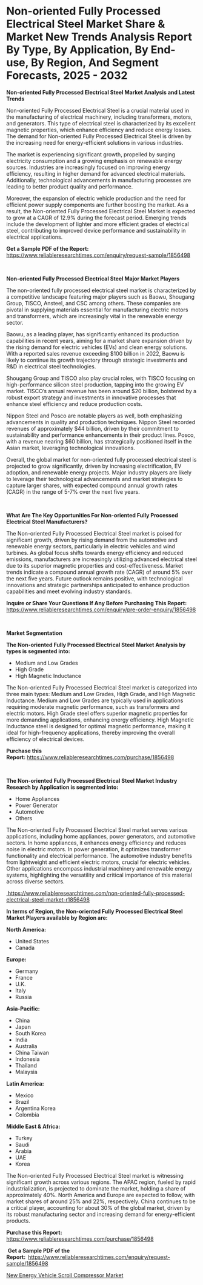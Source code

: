 <p><h1>Non-oriented Fully Processed Electrical Steel Market Share & Market New Trends Analysis Report By Type, By Application, By End-use, By Region, And Segment Forecasts, 2025 - 2032</h1></p><p><strong>Non-oriented Fully Processed Electrical Steel Market Analysis and Latest Trends</strong></p>
<p><p>Non-oriented Fully Processed Electrical Steel is a crucial material used in the manufacturing of electrical machinery, including transformers, motors, and generators. This type of electrical steel is characterized by its excellent magnetic properties, which enhance efficiency and reduce energy losses. The demand for Non-oriented Fully Processed Electrical Steel is driven by the increasing need for energy-efficient solutions in various industries.</p><p>The market is experiencing significant growth, propelled by surging electricity consumption and a growing emphasis on renewable energy sources. Industries are increasingly focused on improving energy efficiency, resulting in higher demand for advanced electrical materials. Additionally, technological advancements in manufacturing processes are leading to better product quality and performance.</p><p>Moreover, the expansion of electric vehicle production and the need for efficient power supply components are further boosting the market. As a result, the Non-oriented Fully Processed Electrical Steel Market is expected to grow at a CAGR of 12.9% during the forecast period. Emerging trends include the development of lighter and more efficient grades of electrical steel, contributing to improved device performance and sustainability in electrical applications.</p></p>
<p><strong>Get a Sample PDF of the Report:&nbsp;</strong> <a href="https://www.reliableresearchtimes.com/enquiry/request-sample/1856498?utm_campaign=2720&utm_medium=2&utm_source=Github&utm_content=ia&utm_term=27032025&utm_id=non-oriented-fully-processed-electrical-steel">https://www.reliableresearchtimes.com/enquiry/request-sample/1856498</a></p>
<p>&nbsp;</p>
<p><strong>Non-oriented Fully Processed Electrical Steel Major Market Players</strong></p>
<p><p>The non-oriented fully processed electrical steel market is characterized by a competitive landscape featuring major players such as Baowu, Shougang Group, TISCO, Ansteel, and CSC among others. These companies are pivotal in supplying materials essential for manufacturing electric motors and transformers, which are increasingly vital in the renewable energy sector.</p><p>Baowu, as a leading player, has significantly enhanced its production capabilities in recent years, aiming for a market share expansion driven by the rising demand for electric vehicles (EVs) and clean energy solutions. With a reported sales revenue exceeding $100 billion in 2022, Baowu is likely to continue its growth trajectory through strategic investments and R&D in electrical steel technologies.</p><p>Shougang Group and TISCO also play crucial roles, with TISCO focusing on high-performance silicon steel production, tapping into the growing EV market. TISCO’s annual revenue has been around $20 billion, bolstered by a robust export strategy and investments in innovative processes that enhance steel efficiency and reduce production costs.</p><p>Nippon Steel and Posco are notable players as well, both emphasizing advancements in quality and production techniques. Nippon Steel recorded revenues of approximately $44 billion, driven by their commitment to sustainability and performance enhancements in their product lines. Posco, with a revenue nearing $60 billion, has strategically positioned itself in the Asian market, leveraging technological innovations.</p><p>Overall, the global market for non-oriented fully processed electrical steel is projected to grow significantly, driven by increasing electrification, EV adoption, and renewable energy projects. Major industry players are likely to leverage their technological advancements and market strategies to capture larger shares, with expected compound annual growth rates (CAGR) in the range of 5-7% over the next five years.</p></p>
<p>&nbsp;</p>
<p><strong>What Are The Key Opportunities For Non-oriented Fully Processed Electrical Steel Manufacturers?</strong></p>
<p><p>The Non-oriented Fully Processed Electrical Steel market is poised for significant growth, driven by rising demand from the automotive and renewable energy sectors, particularly in electric vehicles and wind turbines. As global focus shifts towards energy efficiency and reduced emissions, manufacturers are increasingly utilizing advanced electrical steel due to its superior magnetic properties and cost-effectiveness. Market trends indicate a compound annual growth rate (CAGR) of around 5% over the next five years. Future outlook remains positive, with technological innovations and strategic partnerships anticipated to enhance production capabilities and meet evolving industry standards.</p></p>
<p><strong>Inquire or Share Your Questions If Any Before Purchasing This Report:</strong> <a href="https://www.reliableresearchtimes.com/enquiry/pre-order-enquiry/1856498?utm_campaign=2720&utm_medium=2&utm_source=Github&utm_content=ia&utm_term=27032025&utm_id=non-oriented-fully-processed-electrical-steel">https://www.reliableresearchtimes.com/enquiry/pre-order-enquiry/1856498</a></p>
<p>&nbsp;</p>
<p><strong>Market Segmentation</strong></p>
<p><strong>The Non-oriented Fully Processed Electrical Steel Market Analysis by types is segmented into:</strong></p>
<p><ul><li>Medium and Low Grades</li><li>High Grade</li><li>High Magnetic Inductance</li></ul></p>
<p><p>The Non-oriented Fully Processed Electrical Steel market is categorized into three main types: Medium and Low Grades, High Grade, and High Magnetic Inductance. Medium and Low Grades are typically used in applications requiring moderate magnetic performance, such as transformers and electric motors. High Grade steel offers superior magnetic properties for more demanding applications, enhancing energy efficiency. High Magnetic Inductance steel is designed for optimal magnetic performance, making it ideal for high-frequency applications, thereby improving the overall efficiency of electrical devices.</p></p>
<p><strong>Purchase this Report:&nbsp;</strong><a href="https://www.reliableresearchtimes.com/purchase/1856498?utm_campaign=2720&utm_medium=2&utm_source=Github&utm_content=ia&utm_term=27032025&utm_id=non-oriented-fully-processed-electrical-steel">https://www.reliableresearchtimes.com/purchase/1856498</a></p>
<p>&nbsp;</p>
<p><strong>The Non-oriented Fully Processed Electrical Steel Market Industry Research by Application is segmented into:</strong></p>
<p><ul><li>Home Appliances</li><li>Power Generator</li><li>Automotive</li><li>Others</li></ul></p>
<p><p>The Non-oriented Fully Processed Electrical Steel market serves various applications, including home appliances, power generators, and automotive sectors. In home appliances, it enhances energy efficiency and reduces noise in electric motors. In power generation, it optimizes transformer functionality and electrical performance. The automotive industry benefits from lightweight and efficient electric motors, crucial for electric vehicles. Other applications encompass industrial machinery and renewable energy systems, highlighting the versatility and critical importance of this material across diverse sectors.</p></p>
<p><a href="https://www.reliableresearchtimes.com/non-oriented-fully-processed-electrical-steel-market-r1856498?utm_campaign=2720&utm_medium=2&utm_source=Github&utm_content=ia&utm_term=27032025&utm_id=non-oriented-fully-processed-electrical-steel">&nbsp;https://www.reliableresearchtimes.com/non-oriented-fully-processed-electrical-steel-market-r1856498</a></p>
<p><strong>In terms of Region, the Non-oriented Fully Processed Electrical Steel Market Players available by Region are:</strong></p>
<p>
    <p> <strong> North America: </strong>
        <ul>
            <li>United States</li>
            <li>Canada</li>
        </ul>
        </p> 
    <p> <strong> Europe: </strong>
        <ul>
            <li>Germany</li>
            <li>France</li>
            <li>U.K.</li>
            <li>Italy</li>
            <li>Russia</li>
        </ul>
        </p> 
    <p> <strong> Asia-Pacific: </strong>
        <ul>
            <li>China</li>
            <li>Japan</li>
            <li>South Korea</li>
            <li>India</li>
            <li>Australia</li>
            <li>China Taiwan</li>
            <li>Indonesia</li>
            <li>Thailand</li>
            <li>Malaysia</li>
        </ul>
        </p> 
    <p> <strong> Latin America: </strong>
        <ul>
            <li>Mexico</li>
            <li>Brazil</li>
            <li>Argentina Korea</li>
            <li>Colombia</li>
        </ul>
        </p> 
    <p> <strong> Middle East & Africa: </strong>
        <ul>
            <li>Turkey</li>
            <li>Saudi</li>
            <li>Arabia</li>
            <li>UAE</li>
            <li>Korea</li>
        </ul>
    </p>
    </p>
<p><p>The Non-oriented Fully Processed Electrical Steel market is witnessing significant growth across various regions. The APAC region, fueled by rapid industrialization, is projected to dominate the market, holding a share of approximately 40%. North America and Europe are expected to follow, with market shares of around 25% and 22%, respectively. China continues to be a critical player, accounting for about 30% of the global market, driven by its robust manufacturing sector and increasing demand for energy-efficient products.</p></p>
<p><strong>Purchase this Report: </strong><a href="https://www.reliableresearchtimes.com/purchase/1856498?utm_campaign=2720&utm_medium=2&utm_source=Github&utm_content=ia&utm_term=27032025&utm_id=non-oriented-fully-processed-electrical-steel">https://www.reliableresearchtimes.com/purchase/1856498</a></p>
<p>&nbsp;<strong>Get a Sample PDF of the Report:&nbsp;&nbsp;</strong><a href="https://www.reliableresearchtimes.com/enquiry/request-sample/1856498?utm_campaign=2720&utm_medium=2&utm_source=Github&utm_content=ia&utm_term=27032025&utm_id=non-oriented-fully-processed-electrical-steel">https://www.reliableresearchtimes.com/enquiry/request-sample/1856498</a></p>
<p><strong></strong></p>
<p><p><a href="https://github.com/vilehoaguy/Market-Research-Report-List-1/blob/main/new-energy-vehicle-scroll-compressor-market.md?utm_campaign=2720&utm_medium=2&utm_source=Github&utm_content=ia&utm_term=27032025&utm_id=non-oriented-fully-processed-electrical-steel">New Energy Vehicle Scroll Compressor Market</a></p></p>